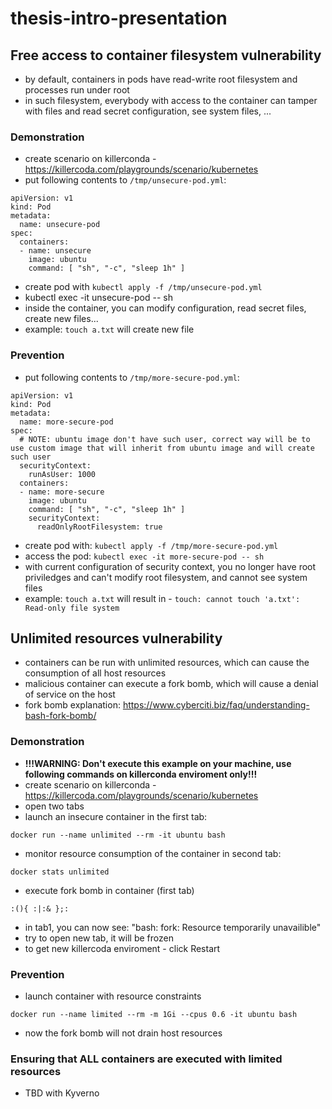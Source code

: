 # thesis-intro-presentation

## Free access to container filesystem vulnerability
- by default, containers in pods have read-write root filesystem and processes run under root
- in such filesystem, everybody with access to the container can tamper with files and read secret configuration, see system files, ...

### Demonstration
- create scenario on killerconda - https://killercoda.com/playgrounds/scenario/kubernetes
- put following contents to `/tmp/unsecure-pod.yml`:
```
apiVersion: v1
kind: Pod
metadata:
  name: unsecure-pod
spec:
  containers:
  - name: unsecure            
    image: ubuntu
    command: [ "sh", "-c", "sleep 1h" ]
```
- create pod with `kubectl apply -f /tmp/unsecure-pod.yml`
- kubectl exec -it unsecure-pod  -- sh
- inside the container, you can modify configuration, read secret files, create new files...
- example: `touch a.txt` will create new file

### Prevention
- put following contents to `/tmp/more-secure-pod.yml`:
```
apiVersion: v1
kind: Pod
metadata:
  name: more-secure-pod
spec:
  # NOTE: ubuntu image don't have such user, correct way will be to use custom image that will inherit from ubuntu image and will create such user
  securityContext:
    runAsUser: 1000
  containers:
  - name: more-secure
    image: ubuntu
    command: [ "sh", "-c", "sleep 1h" ]
    securityContext:
      readOnlyRootFilesystem: true
```
- create pod with: `kubectl apply -f /tmp/more-secure-pod.yml`
- access the pod: `kubectl exec -it more-secure-pod -- sh`
- with current configuration of security context, you no longer have root priviledges and can't modify root filesystem, and cannot see system files
- example: `touch a.txt` will result in - `touch: cannot touch 'a.txt': Read-only file system`

## Unlimited resources vulnerability
- containers can be run with unlimited resources, which can cause the consumption of all host resources
- malicious container can execute a fork bomb, which will cause a denial of service on the host
- fork bomb explanation: https://www.cyberciti.biz/faq/understanding-bash-fork-bomb/

### Demonstration
- **!!!WARNING: Don't execute this example on your machine, use following commands on killerconda enviroment only!!!**
- create scenario on killerconda - https://killercoda.com/playgrounds/scenario/kubernetes
- open two tabs
- launch an insecure container in the first tab:
```
docker run --name unlimited --rm -it ubuntu bash
```
- monitor resource consumption of the container in second tab:
```
docker stats unlimited
```
- execute fork bomb in container (first tab)
```
:(){ :|:& };:
```
- in tab1, you can now see: "bash: fork: Resource temporarily unavailible"
- try to open new tab, it will be frozen
- to get new killercoda enviroment - click Restart

### Prevention
- launch container with resource constraints
```
docker run --name limited --rm -m 1Gi --cpus 0.6 -it ubuntu bash  
```
- now the fork bomb will not drain host resources

### Ensuring that ALL containers are executed with limited resources
- TBD with Kyverno